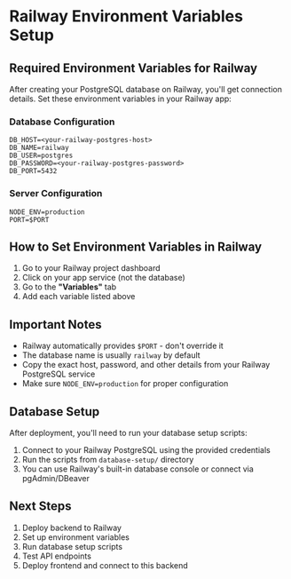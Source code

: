 # Railway Environment Variables Setup

## Required Environment Variables for Railway

After creating your PostgreSQL database on Railway, you'll get connection details. Set these environment variables in your Railway app:

### Database Configuration
```
DB_HOST=<your-railway-postgres-host>
DB_NAME=railway
DB_USER=postgres
DB_PASSWORD=<your-railway-postgres-password>
DB_PORT=5432
```

### Server Configuration
```
NODE_ENV=production
PORT=$PORT
```

## How to Set Environment Variables in Railway

1. Go to your Railway project dashboard
2. Click on your app service (not the database)
3. Go to the **"Variables"** tab
4. Add each variable listed above

## Important Notes

- Railway automatically provides `$PORT` - don't override it
- The database name is usually `railway` by default
- Copy the exact host, password, and other details from your Railway PostgreSQL service
- Make sure `NODE_ENV=production` for proper configuration

## Database Setup

After deployment, you'll need to run your database setup scripts:
1. Connect to your Railway PostgreSQL using the provided credentials
2. Run the scripts from `database-setup/` directory
3. You can use Railway's built-in database console or connect via pgAdmin/DBeaver

## Next Steps

1. Deploy backend to Railway
2. Set up environment variables
3. Run database setup scripts
4. Test API endpoints
5. Deploy frontend and connect to this backend